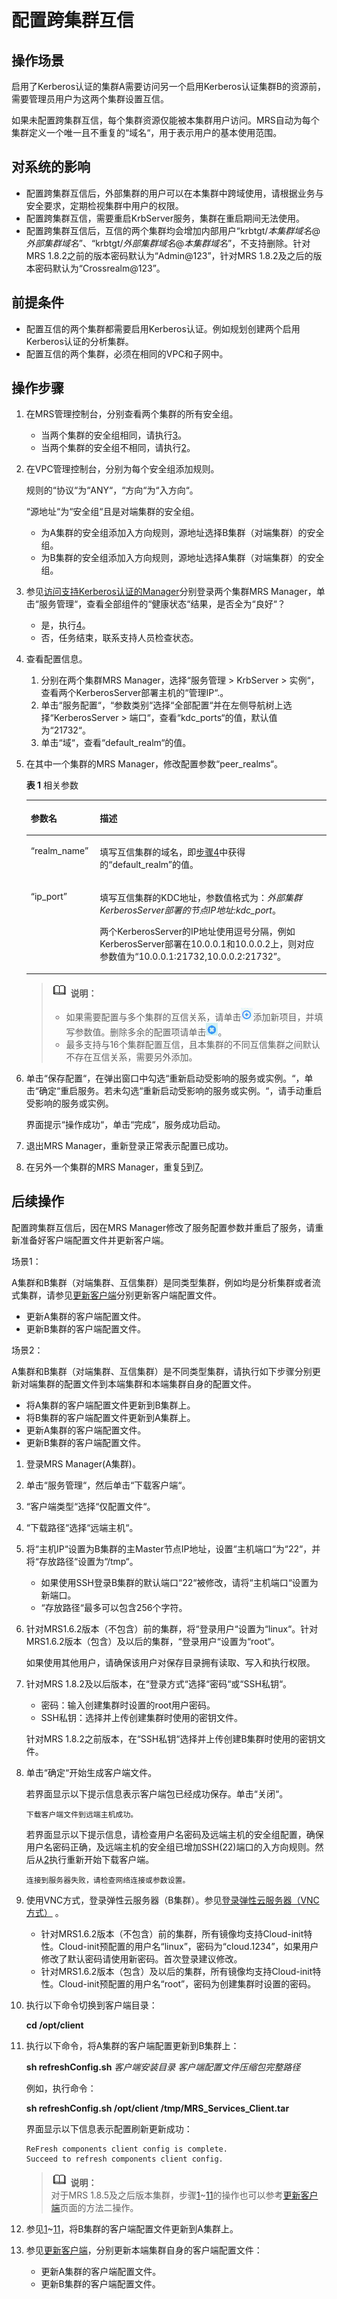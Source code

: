 # 配置跨集群互信<a name="ZH-CN_TOPIC_0173178478"></a>

## 操作场景<a name="s38cffe7a8d0a43c487a399088d4418ea"></a>

启用了Kerberos认证的集群A需要访问另一个启用Kerberos认证集群B的资源前，需要管理员用户为这两个集群设置互信。

如果未配置跨集群互信，每个集群资源仅能被本集群用户访问。MRS自动为每个集群定义一个唯一且不重复的“域名“，用于表示用户的基本使用范围。

## 对系统的影响<a name="sc9f7aa0ff38d47949e413926ea52ffc4"></a>

-   配置跨集群互信后，外部集群的用户可以在本集群中跨域使用，请根据业务与安全要求，定期检视集群中用户的权限。
-   配置跨集群互信，需要重启KrbServer服务，集群在重启期间无法使用。
-   配置跨集群互信后，互信的两个集群均会增加内部用户“krbtgt/_本集群域名_@_外部集群域名_”、“krbtgt/_外部集群域名_@_本集群域名_”，不支持删除。针对MRS 1.8.2之前的版本密码默认为“Admin@123”，针对MRS 1.8.2及之后的版本密码默认为“Crossrealm@123”。

## 前提条件<a name="sa602b79c53a14580b8ad448c7c5e7fb2"></a>

-   配置互信的两个集群都需要启用Kerberos认证。例如规划创建两个启用Kerberos认证的分析集群。
-   配置互信的两个集群，必须在相同的VPC和子网中。

## 操作步骤<a name="s59b84b1ba23543febaf8830fcc02b799"></a>

1.  在MRS管理控制台，分别查看两个集群的所有安全组。
    -   当两个集群的安全组相同，请执行[3](#l313690838fdd4efe880c73a525f3a5dc)。
    -   当两个集群的安全组不相同，请执行[2](#lebc29e3bd1dc48aea26ab1501ab7b5c6)。

2.  <a name="lebc29e3bd1dc48aea26ab1501ab7b5c6"></a>在VPC管理控制台，分别为每个安全组添加规则。

    规则的“协议“为“ANY“，“方向“为“入方向“。

    “源地址“为“安全组“且是对端集群的安全组。

    -   为A集群的安全组添加入方向规则，源地址选择B集群（对端集群）的安全组。
    -   为B集群的安全组添加入方向规则，源地址选择A集群（对端集群）的安全组。

3.  <a name="l313690838fdd4efe880c73a525f3a5dc"></a>参见[访问支持Kerberos认证的Manager](访问支持Kerberos认证的Manager.md)分别登录两个集群MRS Manager，单击“服务管理“，查看全部组件的“健康状态“结果，是否全为“良好“？
    -   是，执行[4](#l2b421fc6a59b49f198148465895e2332)。
    -   否，任务结束，联系支持人员检查状态。

4.  <a name="l2b421fc6a59b49f198148465895e2332"></a>查看配置信息。
    1.  分别在两个集群MRS Manager，选择“服务管理  \>  KrbServer  \>  实例“，查看两个KerberosServer部署主机的“管理IP“.。
    2.  单击“服务配置“，“参数类别“选择“全部配置“并在左侧导航树上选择“KerberosServer  \>  端口“，查看“kdc\_ports“的值，默认值为“21732“。
    3.  单击“域“，查看“default\_realm“的值。

5.  <a name="lf46908028ffa4276b982a3872741b63b"></a>在其中一个集群的MRS Manager，修改配置参数“peer\_realms“。

    **表 1**  相关参数

    <a name="t7b9d164aadb441a99ea22a06b811bef6"></a>
    <table><thead align="left"><tr id="r4f6e46e7283540bfa9b365388dbe5ed3"><th class="cellrowborder" valign="top" width="23%" id="mcps1.2.3.1.1"><p id="a0502f8497537475b86719349a682fefd"><a name="a0502f8497537475b86719349a682fefd"></a><a name="a0502f8497537475b86719349a682fefd"></a><strong id="ae68e98cc22574cf19f30a9f98943245f"><a name="ae68e98cc22574cf19f30a9f98943245f"></a><a name="ae68e98cc22574cf19f30a9f98943245f"></a>参数名</strong></p>
    </th>
    <th class="cellrowborder" valign="top" width="77%" id="mcps1.2.3.1.2"><p id="a32333926bccd4d1c86eb7644091efcc7"><a name="a32333926bccd4d1c86eb7644091efcc7"></a><a name="a32333926bccd4d1c86eb7644091efcc7"></a><strong id="a9cc56ca41f754fffa8b5e690f2724fb8"><a name="a9cc56ca41f754fffa8b5e690f2724fb8"></a><a name="a9cc56ca41f754fffa8b5e690f2724fb8"></a>描述</strong></p>
    </th>
    </tr>
    </thead>
    <tbody><tr id="r510b9ccf6d5a4ca1b7db9cbc8fa7821c"><td class="cellrowborder" valign="top" width="23%" headers="mcps1.2.3.1.1 "><p id="a6a772a7cc4bc437698be0a4b61696553"><a name="a6a772a7cc4bc437698be0a4b61696553"></a><a name="a6a772a7cc4bc437698be0a4b61696553"></a>“realm_name”</p>
    </td>
    <td class="cellrowborder" valign="top" width="77%" headers="mcps1.2.3.1.2 "><p id="a46c32eeaacfd4fedb4b71795bb428add"><a name="a46c32eeaacfd4fedb4b71795bb428add"></a><a name="a46c32eeaacfd4fedb4b71795bb428add"></a>填写互信集群的域名，即<a href="#l2b421fc6a59b49f198148465895e2332">步骤4</a>中获得的<span class="parmname" id="pdf60d5f422be4da39aebc7b33b833551"><a name="pdf60d5f422be4da39aebc7b33b833551"></a><a name="pdf60d5f422be4da39aebc7b33b833551"></a>“default_realm”</span>的值。</p>
    </td>
    </tr>
    <tr id="r1534a703fad8462ba2b0e258bb98a0e5"><td class="cellrowborder" valign="top" width="23%" headers="mcps1.2.3.1.1 "><p id="ae9046a6c6ca8414d8462cc1d2c211cca"><a name="ae9046a6c6ca8414d8462cc1d2c211cca"></a><a name="ae9046a6c6ca8414d8462cc1d2c211cca"></a>“ip_port”</p>
    </td>
    <td class="cellrowborder" valign="top" width="77%" headers="mcps1.2.3.1.2 "><p id="ab2e8ba641396466a81aa6a3748f89990"><a name="ab2e8ba641396466a81aa6a3748f89990"></a><a name="ab2e8ba641396466a81aa6a3748f89990"></a>填写互信集群的KDC地址，参数值格式为：<em id="ac1bf87fa2fdc4978b733981d95362063"><a name="ac1bf87fa2fdc4978b733981d95362063"></a><a name="ac1bf87fa2fdc4978b733981d95362063"></a>外部集群KerberosServer部署的节点IP地址:kdc_port</em>。</p>
    <p id="a72f79ed1ea9e4d02b20ad7f38733dcd0"><a name="a72f79ed1ea9e4d02b20ad7f38733dcd0"></a><a name="a72f79ed1ea9e4d02b20ad7f38733dcd0"></a>两个KerberosServer的IP地址使用逗号分隔，例如KerberosServer部署在10.0.0.1和10.0.0.2上，则对应参数值为<span class="parmvalue" id="p3acd70cf26804e10b89e316bdae066e0"><a name="p3acd70cf26804e10b89e316bdae066e0"></a><a name="p3acd70cf26804e10b89e316bdae066e0"></a>“10.0.0.1:21732,10.0.0.2:21732”</span>。</p>
    </td>
    </tr>
    </tbody>
    </table>

    >![](public_sys-resources/icon-note.gif) **说明：**   
    >-   如果需要配置与多个集群的互信关系，请单击![](figures/icon_mrs_addparameter.jpg)添加新项目，并填写参数值。删除多余的配置项请单击![](figures/icon_mrs_deleteparameter.jpg)。  
    >-   最多支持与16个集群配置互信，且本集群的不同互信集群之间默认不存在互信关系，需要另外添加。  

6.  单击“保存配置“，在弹出窗口中勾选“重新启动受影响的服务或实例。“，单击“确定“重启服务。若未勾选“重新启动受影响的服务或实例。“，请手动重启受影响的服务或实例。

    界面提示“操作成功“，单击“完成“，服务成功启动。

7.  <a name="l45679c1f701240a1bd1eaebbcc3ab4af"></a>退出MRS Manager，重新登录正常表示配置已成功。
8.  在另外一个集群的MRS Manager，重复[5](#lf46908028ffa4276b982a3872741b63b)到[7](#l45679c1f701240a1bd1eaebbcc3ab4af)。

## 后续操作<a name="section55911340162832"></a>

配置跨集群互信后，因在MRS Manager修改了服务配置参数并重启了服务，请重新准备好客户端配置文件并更新客户端。

场景1：

A集群和B集群（对端集群、互信集群）是同类型集群，例如均是分析集群或者流式集群，请参见[更新客户端](更新客户端.md)分别更新客户端配置文件。

-   更新A集群的客户端配置文件。
-   更新B集群的客户端配置文件。

场景2：

A集群和B集群（对端集群、互信集群）是不同类型集群，请执行如下步骤分别更新对端集群的配置文件到本端集群和本端集群自身的配置文件。

-   将A集群的客户端配置文件更新到B集群上。
-   将B集群的客户端配置文件更新到A集群上。
-   更新A集群的客户端配置文件。
-   更新B集群的客户端配置文件。

1.  <a name="li26199321164818"></a>登录MRS Manager\(A集群\)。
2.  <a name="li25485761174241"></a>单击“服务管理“，然后单击“下载客户端“。
3.  “客户端类型“选择“仅配置文件“。
4.  “下载路径“选择“远端主机“。
5.  将“主机IP“设置为B集群的主Master节点IP地址，设置“主机端口“为“22“，并将“存放路径“设置为“/tmp“。
    -   如果使用SSH登录B集群的默认端口“22“被修改，请将“主机端口“设置为新端口。
    -   “存放路径“最多可以包含256个字符。

6.  针对MRS1.6.2版本（不包含）前的集群，将“登录用户“设置为“linux“。针对MRS1.6.2版本（包含）及以后的集群，“登录用户“设置为“root“。

    如果使用其他用户，请确保该用户对保存目录拥有读取、写入和执行权限。

7.  针对MRS 1.8.2及以后版本，在“登录方式“选择“密码“或“SSH私钥“。

    -   密码：输入创建集群时设置的root用户密码。
    -   SSH私钥：选择并上传创建集群时使用的密钥文件。

    针对MRS 1.8.2之前版本，在“SSH私钥“选择并上传创建B集群时使用的密钥文件。

8.  单击“确定“开始生成客户端文件。

    若界面显示以下提示信息表示客户端包已经成功保存。单击“关闭“。

    ```
    下载客户端文件到远端主机成功。
    ```

    若界面显示以下提示信息，请检查用户名密码及远端主机的安全组配置，确保用户名密码正确，及远端主机的安全组已增加SSH\(22\)端口的入方向规则。然后从[2](#li25485761174241)执行重新开始下载客户端。

    ```
    连接到服务器失败，请检查网络连接或参数设置。
    ```

9.  使用VNC方式，登录弹性云服务器（B集群）。参见[登录弹性云服务器（VNC方式）](https://support.huaweicloud.com/usermanual-ecs/zh-cn_topic_0027290684.html)  。
    -   针对MRS1.6.2版本（不包含）前的集群，所有镜像均支持Cloud-init特性。Cloud-init预配置的用户名“linux”，密码为“cloud.1234”，如果用户修改了默认密码请使用新密码。首次登录建议修改。
    -   针对MRS1.6.2版本（包含）及以后的集群，所有镜像均支持Cloud-init特性。Cloud-init预配置的用户名“root”，密码为创建集群时设置的密码。

10. 执行以下命令切换到客户端目录：

    **cd /opt/client**

11. <a name="li1470645152711"></a>执行以下命令，将A集群的客户端配置更新到B集群上：

    **sh refreshConfig.sh** _客户端安装目录_ _客户端配置文件压缩包完整路径_

    例如，执行命令：

    **sh refreshConfig.sh /opt/client /tmp/MRS\_Services\_Client.tar**

    界面显示以下信息表示配置刷新更新成功：

    ```
    ReFresh components client config is complete.
    Succeed to refresh components client config.
    ```

    >![](public_sys-resources/icon-note.gif) **说明：**   
    >对于MRS 1.8.5及之后版本集群，步骤[1](#li26199321164818)\~[11](#li1470645152711)的操作也可以参考[更新客户端](更新客户端.md)页面的方法二操作。  

12. 参见[1](#li26199321164818)\~[11](#li1470645152711)，将B集群的客户端配置文件更新到A集群上。
13. 参见[更新客户端](更新客户端.md)，分别更新本端集群自身的客户端配置文件：
    -   更新A集群的客户端配置文件。
    -   更新B集群的客户端配置文件。


